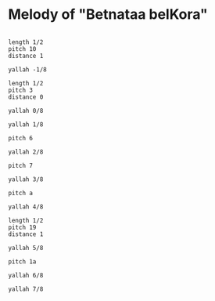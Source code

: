 # Melody of "Betnataa belKora"

```scenario oscilla

length 1/2
pitch 10
distance 1

yallah -1/8

length 1/2
pitch 3
distance 0

yallah 0/8

yallah 1/8

pitch 6

yallah 2/8

pitch 7

yallah 3/8

pitch a

yallah 4/8

length 1/2
pitch 19
distance 1

yallah 5/8

pitch 1a

yallah 6/8

yallah 7/8

```
